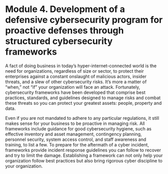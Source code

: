 # Module 4. Development of a defensive cybersecurity program for proactive defenses through structured cybersecurity frameworks

A fact of doing business in today’s hyper-internet-connected world is the need for organizations, regardless of size or sector, to protect their enterprises against a constant onslaught of malicious actors, insider threats, and a slew of other cybersecurity risks. It’s more a matter of “when,” not “if” your organization will face an attack.
Fortunately, cybersecurity frameworks have been developed that comprise best practices, standards, and guidelines designed to manage risks and combat these threats so you can protect your greatest assets: people, property and data.

Even if you are not mandated to adhere to any particular regulations, it still makes sense for your business to be proactive in managing risk. All frameworks include guidance for good cybersecurity hygiene, such as effective inventory and asset management, contingency planning, personnel security, system access control, and staff awareness and training, to list a few.
To prepare for the aftermath of a cyber incident, frameworks provide incident response guidelines you can follow to recover and try to limit the damage. Establishing a framework can not only help your organization follow best practices but also bring rigorous cyber discipline to your organization.
